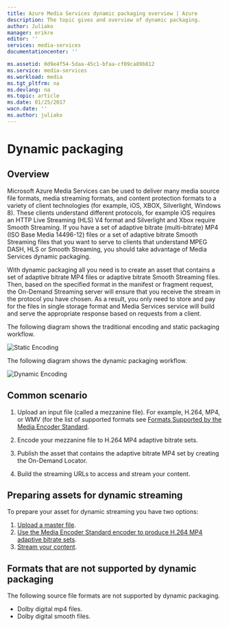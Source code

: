 ```yaml
---
title: Azure Media Services dynamic packaging overview | Azure
description: The topic gives and overview of dynamic packaging.
author: Juliako
manager: erikre
editor: ''
services: media-services
documentationcenter: ''

ms.assetid: 0d9e4f54-5daa-45c1-bfaa-cf09ca89b812
ms.service: media-services
ms.workload: media
ms.tgt_pltfrm: na
ms.devlang: na
ms.topic: article
ms.date: 01/25/2017
wacn.date: ''
ms.author: juliako
---
```


# Dynamic packaging
## Overview
Microsoft Azure Media Services can be used to deliver many media source file formats, media streaming formats, and content protection formats to a variety of client technologies (for example, iOS, XBOX, Silverlight, Windows 8). These clients understand different protocols, for example iOS requires an HTTP Live Streaming (HLS) V4 format and Silverlight and Xbox require Smooth Streaming. If you have a set of adaptive bitrate (multi-bitrate) MP4 (ISO Base Media 14496-12) files or a set of adaptive bitrate Smooth Streaming files that you want to serve to clients that understand MPEG DASH, HLS or Smooth Streaming, you should take advantage of Media Services dynamic packaging.

With dynamic packaging all you need is to create an asset that contains a set of adaptive bitrate MP4 files or adaptive bitrate Smooth Streaming files. Then, based on the specified format in the manifest or fragment request, the On-Demand Streaming server will ensure that you receive the stream in the protocol you have chosen. As a result, you only need to store and pay for the files in single storage format and Media Services service will build and serve the appropriate response based on requests from a client.

The following diagram shows the traditional encoding and static packaging workflow.

![Static Encoding](./media/media-services-dynamic-packaging-overview/media-services-static-packaging.png)

The following diagram shows the dynamic packaging workflow.

![Dynamic Encoding](./media/media-services-dynamic-packaging-overview/media-services-dynamic-packaging.png)

## Common scenario

1. Upload an input file (called a mezzanine file). For example, H.264, MP4, or WMV (for the list of supported formats see [Formats Supported by the Media Encoder Standard](./media-services-media-encoder-standard-formats.md).

1. Encode your mezzanine file to H.264 MP4 adaptive bitrate sets.

1. Publish the asset that contains the adaptive bitrate MP4 set by creating the On-Demand Locator.

1. Build the streaming URLs to access and stream your content.

## Preparing assets for dynamic streaming
To prepare your asset for dynamic streaming you have two options:

1. [Upload a master file](./media-services-dotnet-upload-files.md).
2. [Use the Media Encoder Standard encoder to produce H.264 MP4 adaptive bitrate sets](./media-services-dotnet-encode-with-media-encoder-standard.md).
3. [Stream your content](./media-services-deliver-content-overview.md).

## <a id="unsupported_formats"></a>Formats that are not supported by dynamic packaging
The following source file formats are not supported by dynamic packaging.

* Dolby digital mp4 files.
* Dolby digital smooth files.